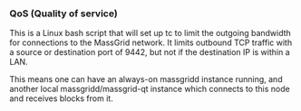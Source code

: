 ### QoS (Quality of service) ###

This is a Linux bash script that will set up tc to limit the outgoing bandwidth for connections to the MassGrid network. It limits outbound TCP traffic with a source or destination port of 9442, but not if the destination IP is within a LAN.

This means one can have an always-on massgridd instance running, and another local massgridd/massgrid-qt instance which connects to this node and receives blocks from it.
